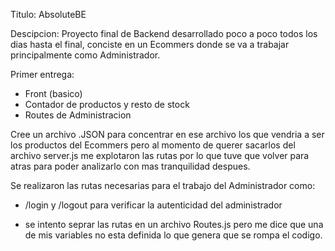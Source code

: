 Titulo: AbsoluteBE

Descipcion: Proyecto final de Backend desarrollado poco a poco todos los dias hasta el final, conciste en un Ecommers donde se va a trabajar principalmente como Administrador.

Primer entrega:

- Front (basico)
- Contador de productos y resto de stock
- Routes de Administracion

Cree un archivo .JSON para concentrar en ese archivo los que vendria a ser los productos del Ecommers pero al momento de querer sacarlos del archivo server.js me explotaron las rutas por lo que tuve que volver para atras para poder analizarlo con mas tranquilidad despues.

Se realizaron las rutas necesarias para el trabajo del Administrador como:

- /login y /logout para verificar la autenticidad del administrador

- se intento seprar las rutas en un archivo Routes.js pero me dice que una de mis variables no esta definida lo que genera que se rompa el codigo.


